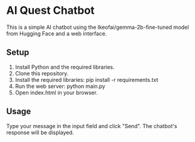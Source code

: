 # AI Quest Chatbot

This is a simple AI chatbot using the Ikeofai/gemma-2b-fine-tuned model from Hugging Face and a web interface.

## Setup

1. Install Python and the required libraries.
2. Clone this repository.
3. Install the required libraries:
pip install -r requirements.txt
4. Run the web server:
python main.py
5. Open index.html in your browser.

## Usage

Type your message in the input field and click "Send". The chatbot's response will be displayed.